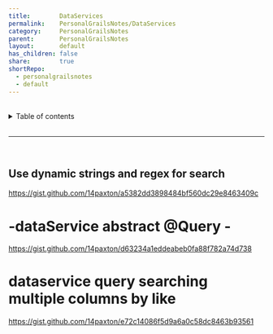 ```yaml
---  
title:        DataServices  
permalink:    PersonalGrailsNotes/DataServices  
category:     PersonalGrailsNotes  
parent:       PersonalGrailsNotes  
layout:       default  
has_children: false  
share:        true  
shortRepo:  
  - personalgrailsnotes  
  - default  
---  
```

  
  
<br/>  
  
<details markdown="block">  
<summary>  
Table of contents  
</summary>  
{: .text-delta }  
1. TOC  
{:toc}  
</details>  
  
<br/>  
  
***  
  
<br/>  
  
## Use dynamic strings and regex for search  
  
https://gist.github.com/14paxton/a5382dd3898484bf560dc29e8463409c  
  
# -dataService abstract @Query -  
  
https://gist.github.com/14paxton/d63234a1eddeabeb0fa88f782a74d738  
  
# dataservice query searching multiple columns by like  
  
https://gist.github.com/14paxton/e72c14086f5d9a6a0c58dc8463b93561